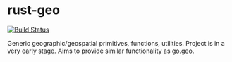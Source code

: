 # rust-geo

[![Build Status](https://travis-ci.org/georust/rust-geo.svg?branch=master)](https://travis-ci.org/georust/rust-geo)

Generic geographic/geospatial primitives, functions, utilities. Project is in a very early stage. Aims to provide similar functionality as [go.geo](https://github.com/paulmach/go.geo).
